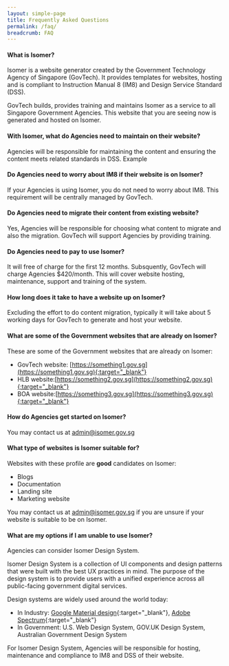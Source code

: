 ```yaml
---
layout: simple-page
title: Frequently Asked Questions
permalink: /faq/
breadcrumb: FAQ
---
```


#### **What is Isomer?**
Isomer is a website generator created by the Government Technology Agency of Singapore (GovTech). 
It provides templates for websites, hosting and is compliant to Instruction Manual 8 (IM8) and Design Service Standard (DSS).

GovTech builds, provides training and maintains Isomer as a service to all Singapore Government Agencies. 
This website that you are seeing now is generated and hosted on Isomer.

#### **With Isomer, what do Agencies need to maintain on their website?**
Agencies will be responsible for maintaining the content and ensuring the content meets related standards in DSS. 
Example 

#### **Do Agencies need to worry about IM8 if their website is on Isomer?**
If your Agencies is using Isomer, you do not need to worry about IM8. 
This requirement will be centrally managed by GovTech.

#### **Do Agencies need to migrate their content from existing website?**
Yes, Agencies will be responsible for choosing what content to migrate and also the migration. GovTech will support Agencies by providing training.

#### **Do Agencies need to pay to use Isomer?**
It will free of charge for the first 12 months. Subsquently, GovTech will charge Agencies $420/month. 
This will cover website hosting, maintenance, support and training of the system.

#### **How long does it take to have a website up on Isomer?**
Excluding the effort to do content migration, typically it will take about 5 working days for GovTech to generate and host your website.

#### **What are some of the Government websites that are already on Isomer?**
These are some of the Government websites that are already on Isomer:
* GovTech website: [https://something1.gov.sg](https://something1.gov.sg){:target="_blank"}
* HLB website:[https://something2.gov.sg](https://something2.gov.sg){:target="_blank"} 
* BOA website:[https://something3.gov.sg](https://something3.gov.sg){:target="_blank"}

#### **How do Agencies get started on Isomer?**
You may contact us at admin@isomer.gov.sg

#### **What type of websites is Isomer suitable for?**
Websites with these profile are **good** candidates on Isomer:
* Blogs
* Documentation
* Landing site
* Marketing website

You may contact us at admin@isomer.gov.sg if you are unsure if your website is suitable to be on Isomer.

#### **What are my options if I am unable to use Isomer?**
Agencies can consider Isomer Design System.

Isomer Design System is a collection of UI components and design patterns that were built with the best UX practices in mind. The purpose of the design system is to provide users with a unified experience across all public-facing government digital services.

Design systems are widely used around the world today:
* In Industry: [Google Material design](https://material.io/design/){:target="_blank"}, [Adobe Spectrum](https://theblog.adobe.com/author/the-spectrum-design-team/){:target="_blank"}
* In Government: U.S. Web Design System, GOV.UK Design System, Australian Government Design System

For Isomer Design System, Agencies will be responsible for hosting, maintenance and compliance to IM8 and DSS of their website.
